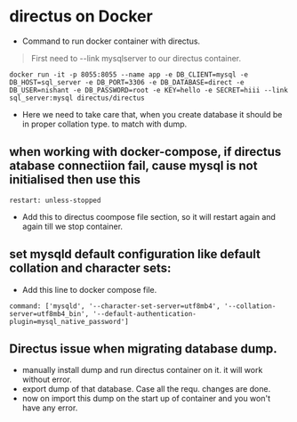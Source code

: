 # directus on Docker

* Command to run docker container with directus.
>First need to --link mysqlserver to our directus container.
```
docker run -it -p 8055:8055 --name app -e DB_CLIENT=mysql -e DB_HOST=sql_server -e DB_PORT=3306 -e DB_DATABASE=direct -e DB_USER=nishant -e DB_PASSWORD=root -e KEY=hello -e SECRET=hiii --link sql_server:mysql directus/directus
```

* Here we need to take care that, when you create database it should be in proper collation type. to match with dump.

## when working with docker-compose, if directus atabase connectiion fail, cause mysql is not initialised then use this
```
restart: unless-stopped
```
* Add this to directus coompose file section, so it will restart again and again till we stop container.

## set mysqld default configuration like default collation and character sets:
* Add this line to docker compose file.
```
command: ['mysqld', '--character-set-server=utf8mb4', '--collation-server=utf8mb4_bin', '--default-authentication-plugin=mysql_native_password']
```

## Directus issue when migrating database dump.
* manually install dump and run directus container on it. it will work without error.
* export dump of that database. Case all the requ. changes are done.
* now on import this dump on the start up of container and you won't have any error.

